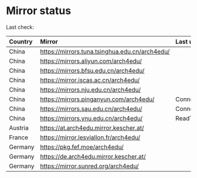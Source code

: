 <script src="./time.js"></script>
# Mirror status
Last check: <script type="text/javascript">localize(1678422322.7022429);</script>

|Country|Mirror|Last update|
|:------|:-----|:----------|
|China|https://mirrors.tuna.tsinghua.edu.cn/arch4edu/|<script type="text/javascript">localize(1678386901);</script>|
|China|https://mirrors.aliyun.com/arch4edu/|<script type="text/javascript">localize(1678343782);</script>|
|China|https://mirrors.bfsu.edu.cn/arch4edu/|<script type="text/javascript">localize(1678386901);</script>|
|China|https://mirror.iscas.ac.cn/arch4edu/|<script type="text/javascript">localize(1678386901);</script>|
|China|https://mirrors.nju.edu.cn/arch4edu/|<script type="text/javascript">localize(1678343782);</script>|
|China|https://mirrors.pinganyun.com/arch4edu/|ConnectionError|
|China|https://mirrors.sau.edu.cn/arch4edu/|ConnectionError|
|China|https://mirrors.ynu.edu.cn/arch4edu/|ReadTimeout|
|Austria|https://at.arch4edu.mirror.kescher.at/|<script type="text/javascript">localize(1678386901);</script>|
|France|https://mirror.lesviallon.fr/arch4edu/|<script type="text/javascript">localize(1678386901);</script>|
|Germany|https://pkg.fef.moe/arch4edu/|<script type="text/javascript">localize(1678386901);</script>|
|Germany|https://de.arch4edu.mirror.kescher.at/|<script type="text/javascript">localize(1678386901);</script>|
|Germany|https://mirror.sunred.org/arch4edu/|<script type="text/javascript">localize(1678386901);</script>|

<script src="./tablefilter/tablefilter.js"></script>
<script src="./table.js"></script>